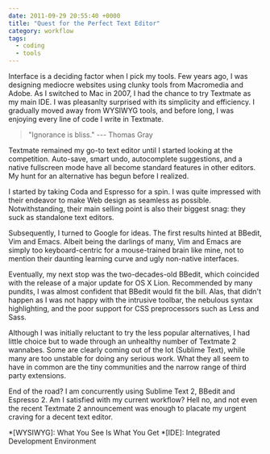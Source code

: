 ```yaml
---
date: 2011-09-29 20:55:40 +0000
title: "Quest for the Perfect Text Editor"
category: workflow
tags:
  - coding
  - tools
---
```


Interface is a deciding factor when I pick my tools. Few years ago, I was designing mediocre websites using clunky tools from Macromedia and Adobe. As I switched to Mac in 2007, I had the chance to try Textmate as my main IDE. I was pleasanlty surprised with its simplicity and efficiency. I gradually moved away from WYSIWYG tools, and before long, I was enjoying every line of code I write in Textmate.

> "Ignorance is bliss." --- Thomas Gray

Textmate remained my go-to text editor until I started looking at the competition. Auto-save, smart undo, autocomplete suggestions, and a native fullscreen mode have all become standard features in other editors. My hunt for an alternative has begun before I realized.

I started by taking Coda and Espresso for a spin. I was quite impressed with their endeavor to make Web design as seamless as possible. Notwithstanding, their main selling point is also their biggest snag: they suck as standalone text editors.

Subsequently, I turned to Google for ideas. The first results hinted at BBedit, Vim and Emacs. Albeit being the darlings of many, Vim and Emacs are simply too keyboard-centric for a mouse-trained brain like mine, not to mention their daunting learning curve and ugly non-native interfaces.

Eventually, my next stop was the two-decades-old BBedit, which coincided with the release of a major update for OS X Lion. Recommended by many pundits, I was almost confident that BBedit would fit the bill. Alas, that didn't happen as I was not happy with the intrusive toolbar, the nebulous syntax highlighting, and the poor support for  CSS preprocessors such as Less and Sass.

Although I was initially reluctant to try the less popular alternatives, I had little choice but to wade through an unhealthy number of Textmate 2 wannabes. Some are clearly coming out of the lot (Sublime Text), while many are too unstable for doing any serious work. What they all seem to have in common are the tiny communities and the narrow range of third party extensions.

End of the road? I am concurrently using Sublime Text 2, BBedit and Espresso 2. Am I satisfied with my current workflow? Hell no, and not even the recent Textmate 2 announcement was enough to placate my urgent craving for a decent text editor.

*[WYSIWYG]: What You See Is What You Get
*[IDE]: Integrated Development Environment
